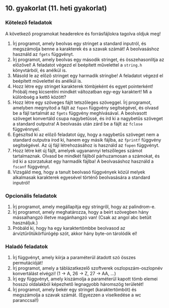## 10. gyakorlat (11. heti gyakorlat)

### Kötelező feladatok

A következő programokat headerekre és forrásfájlokra tagolva oldjuk meg!

1. Írj programot, amely beolvas egy stringet a standard inputról, és megszámolja benne a karakterek és a szavak számát! A beolvasáshoz használd az `fgets` függvényt.
1. Írj programot, amely beolvas egy második stringet, és összehasonlítja az előzővel! A feladatot végezd el beépített művelettel a `string.h` könyvtárból, és anélkül is.
1. Másold le az előző stringet egy harmadik stringbe! A feladatot végezd el beépített művelettel és anélkül is.
1. Hozz létre egy stringet karakterek tömbjeként és egyet pointerként! Próbálj meg kicserélni mindkét változatban egy-egy karaktert! Mi a különbség a kettő között?
1. Hozz létre egy szöveges fájlt tetszőleges szöveggel. Írj programot, amelyben megnyitod a fájlt az `fopen` függvény segítségével, és olvasd be a fájl tartalmát az `fgets` függvény meghívásával. A beolvasott szöveget konvertáld csupa nagybetűssé, és írd ki a nagybetűs szöveget a standard outputra! A beolvasás után zárd be a fájlt az `fclose` függvénnyel.
1. Egészítsd ki az előző feladatot úgy, hogy a nagybetűs szöveget nem a standard outputra írod ki, hanem egy másik fájlba, az `fprintf` függvény segítségével. Az új fájl létrehozásához is használd az `fopen` függvényt.
1. Hozz létre két új fájlt, amelyek ugyanannyi tetszőleges számot tartalmaznak. Olvasd be mindkét fájlból párhuzamosan a számokat, és írd ki a szorzatukat egy harmadik fájlba! A beolvasáshoz használd a `fscanf` függvényt.
1. Vizsgáld meg, hogy a tanult beolvasó függvények közül melyek alkalmasak karakterek egyesével történő beolvasására a standard inputról!

### Opcionális feladatok

1. Írj programot, amely megállapítja egy stringről, hogy az palindrom-e.
1. Írj programot, amely meghatározza, hogy a beírt szövegben hány mássalhangzó illetve magánhangzó van! (Csak az angol abc betűit használjuk.)
1. Próbáld ki, hogy ha egy karaktertömbbe beolvasod az árvíztűrőtükörfúrógép szót, akkor hány byte-on tárolódik el!

### Haladó feladatok

1. Írj függvényt, amely kiírja a paraméterül átadott szó összes permutációját!
1. Írj programot, amely a táblázatkezelő szoftverek oszlopszám-oszlopnév konvertálást elvégzi! (1 -> A, 26 -> Z, 27 -> AA, ...)
1. Írj egy függvényt, amely kiszámolja a paraméterül kapott tömb elemei hosszú oldalakból képezhető legnagyobb háromszög területét!
1. Írj programot, amely bekér egy stringet (karaktertömböt) és megszámolja a szavak számát. (Egyezzen a viselkedése a wc paranccsal!)

